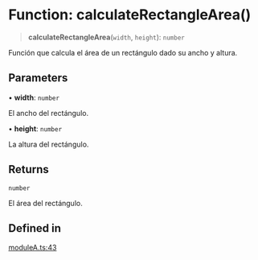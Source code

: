 # Function: calculateRectangleArea()

> **calculateRectangleArea**(`width`, `height`): `number`

Función que calcula el área de un rectángulo dado su ancho y altura.

## Parameters

• **width**: `number`

El ancho del rectángulo.

• **height**: `number`

La altura del rectángulo.

## Returns

`number`

El área del rectángulo.

## Defined in

[moduleA.ts:43](https://github.com/mmvazzano/documentation-boardgame/blob/2cdc918146e1ccf8c3119f39858bf0c7d7a54b28/doc_methods/moduleA.ts#L43)
